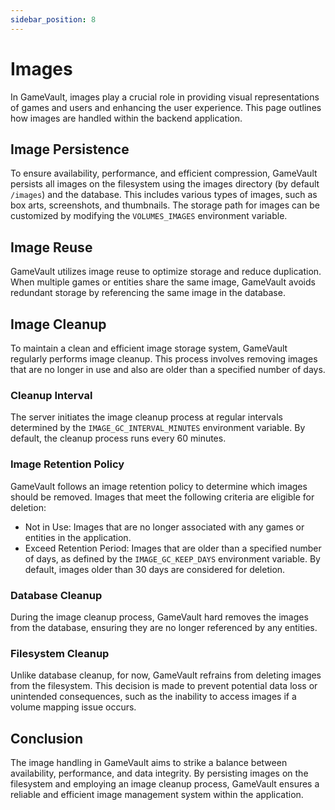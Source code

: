 ```yaml
---
sidebar_position: 8
---
```


# Images

In GameVault, images play a crucial role in providing visual representations of games and users and enhancing the user experience. This page outlines how images are handled within the backend application.

## Image Persistence

To ensure availability, performance, and efficient compression, GameVault persists all images on the filesystem using the images directory (by default `/images`) and the database. This includes various types of images, such as box arts, screenshots, and thumbnails. The storage path for images can be customized by modifying the `VOLUMES_IMAGES` environment variable.

## Image Reuse

GameVault utilizes image reuse to optimize storage and reduce duplication. When multiple games or entities share the same image, GameVault avoids redundant storage by referencing the same image in the database.

## Image Cleanup

To maintain a clean and efficient image storage system, GameVault regularly performs image cleanup. This process involves removing images that are no longer in use and also are older than a specified number of days.

### Cleanup Interval

The server initiates the image cleanup process at regular intervals determined by the `IMAGE_GC_INTERVAL_MINUTES` environment variable. By default, the cleanup process runs every 60 minutes.

### Image Retention Policy

GameVault follows an image retention policy to determine which images should be removed. Images that meet the following criteria are eligible for deletion:

- Not in Use: Images that are no longer associated with any games or entities in the application.
- Exceed Retention Period: Images that are older than a specified number of days, as defined by the `IMAGE_GC_KEEP_DAYS` environment variable. By default, images older than 30 days are considered for deletion.

### Database Cleanup

During the image cleanup process, GameVault hard removes the images from the database, ensuring they are no longer referenced by any entities.

### Filesystem Cleanup

Unlike database cleanup, for now, GameVault refrains from deleting images from the filesystem. This decision is made to prevent potential data loss or unintended consequences, such as the inability to access images if a volume mapping issue occurs.

## Conclusion

The image handling in GameVault aims to strike a balance between availability, performance, and data integrity. By persisting images on the filesystem and employing an image cleanup process, GameVault ensures a reliable and efficient image management system within the application.
